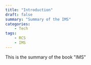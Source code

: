 ```yaml
---
title: "Introduction"
draft: false
summary: "Summary of the IMS"
categories: 
    - Tech
tags:
    - RCS
    - IMS
---
```

This is the summary of the book "IMS"